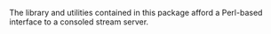 The library and utilities contained in this package afford a Perl-based
interface to a consoled stream server.